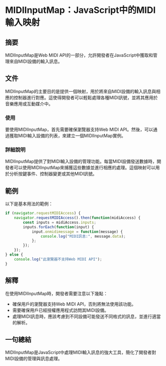 <!--
Meta Description: # MIDIInputMap：JavaScript中的MIDI輸入映射 ## 摘要 MIDIInputMap是Web MIDI API的一部分，允許開發者在JavaScript中獲取和管理來自MIDI設備的輸入訊息。 ## 文件 MIDIInputMap的主要目的是提供一個映射，用於將來自MIDI設...
Meta Keywords: midi, api, function, inputs, navigator
-->

# MIDIInputMap：JavaScript中的MIDI輸入映射

## 摘要
MIDIInputMap是Web MIDI API的一部分，允許開發者在JavaScript中獲取和管理來自MIDI設備的輸入訊息。

## 文件
MIDIInputMap的主要目的是提供一個映射，用於將來自MIDI設備的輸入訊息與相應的控制器進行對應。這使得開發者可以輕鬆處理各種MIDI訊號，並將其應用於音樂應用或互動媒介中。

### 使用
要使用MIDIInputMap，首先需要確保瀏覽器支持Web MIDI API。然後，可以通過獲取MIDI輸入設備的列表，來建立一個MIDIInputMap實例。

### 詳細說明
MIDIInputMap提供了對MIDI輸入設備的管理功能。每當MIDI設備發送數據時，開發者可以使用MIDIInputMap來捕獲這些數據並進行相應的處理。這個映射可以用於分析按鍵事件、控制器變更或其他MIDI訊號。

## 範例
以下是基本用法的範例：

```javascript
if (navigator.requestMIDIAccess) {
    navigator.requestMIDIAccess().then(function(midiAccess) {
        const inputs = midiAccess.inputs;
        inputs.forEach(function(input) {
            input.onmidimessage = function(message) {
                console.log("MIDI訊息:", message.data);
            };
        });
    });
} else {
    console.log("此瀏覽器不支持Web MIDI API");
}
```

## 解釋
在使用MIDIInputMap時，開發者需要注意以下幾點：
- 確保用戶的瀏覽器支持Web MIDI API，否則將無法使用該功能。
- 需要確保用戶已經授權應用程式訪問其MIDI設備。
- 處理MIDI訊息時，應該考慮到不同設備可能發送不同格式的訊息，並進行適當的解析。

## 一句總結
MIDIInputMap是JavaScript中處理MIDI輸入訊息的強大工具，簡化了開發者對MIDI設備的管理與訊息處理。